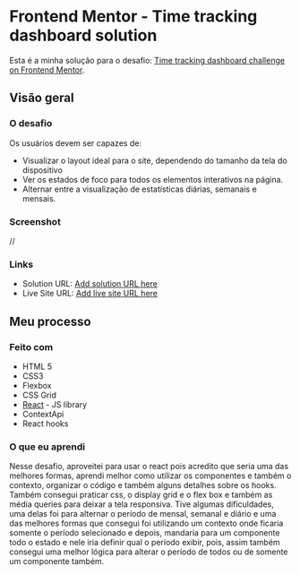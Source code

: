 # Frontend Mentor - Time tracking dashboard solution

Esta é a minha solução para o desafio: [Time tracking dashboard challenge on Frontend Mentor](https://www.frontendmentor.io/challenges/time-tracking-dashboard-UIQ7167Jw).

## Visão geral

### O desafio

Os usuários devem ser capazes de:

- Visualizar o layout ideal para o site, dependendo do tamanho da tela do dispositivo
- Ver os estados de foco para todos os elementos interativos na página.
- Alternar entre a visualização de estatísticas diárias, semanais e mensais.


### Screenshot
//

### Links

- Solution URL: [Add solution URL here](https://your-solution-url.com)
- Live Site URL: [Add live site URL here](https://your-live-site-url.com)

## Meu processo

### Feito com

- HTML 5
- CSS3
- Flexbox
- CSS Grid
- [React](https://reactjs.org/) - JS library
- ContextApi
- React hooks


### O que eu aprendi

Nesse desafio, aproveitei para usar o react pois acredito que seria uma das melhores formas, aprendi melhor como utilizar os componentes e também o contexto, organizar o código e também alguns detalhes sobre os hooks. Também consegui praticar css, o display grid e o flex box e também as média queries para deixar a tela responsiva.
Tive algumas dificuldades, uma delas foi para alternar o período de mensal, semanal e diário e uma das melhores formas que consegui foi utilizando um contexto onde ficaria somente o período selecionado e depois, mandaria para um componente todo o estado e nele iria definir qual o período exibir, pois, assim também consegui uma melhor lógica para alterar o período de todos ou de somente um componente também.
